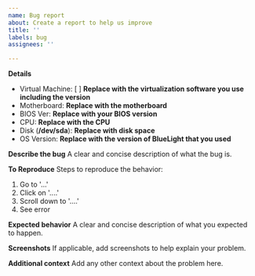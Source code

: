 ```yaml
---
name: Bug report
about: Create a report to help us improve
title: ''
labels: bug
assignees: ''

---
```


<!---
Not using this template will result in an issue closure. Don't forgot to attach any log files if the bug comes from the installer, the log file is stored in home://install.log.
--->

**Details**
- Virtual Machine: [ ] **Replace with the virtualization software you use including the version**
- Motherboard: **Replace with the motherboard**
- BIOS Ver: **Replace with your BIOS version**
- CPU: **Replace with the CPU**
- Disk (**/dev/sda**): **Replace with disk space**
- OS Version: **Replace with the version of BlueLight that you used**

**Describe the bug**
A clear and concise description of what the bug is.

**To Reproduce**
Steps to reproduce the behavior:
1. Go to '...'
2. Click on '....'
3. Scroll down to '....'
4. See error

**Expected behavior**
A clear and concise description of what you expected to happen.

**Screenshots**
If applicable, add screenshots to help explain your problem.

**Additional context**
Add any other context about the problem here.
